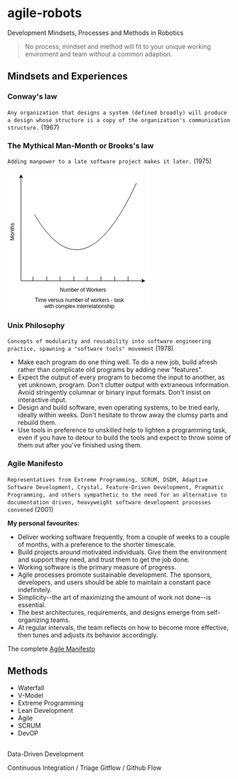 # agile-robots
Development Mindsets, Processes and Methods in Robotics

> No process, mindset and method will fit to your unique working enviroment and team without a common adaption.

## Mindsets and Experiences 
### Conway's law
`Any organization that designs a system (defined broadly) will produce a design whose structure is a copy of the organization's communication structure.` (1967)

### The Mythical Man-Month or Brooks's law

`Adding manpower to a late software project makes it later.` (1975)

![the mythical man-month](img/mythical_man_month.png)

### Unix Philosophy

`Concepts of modularity and reusability into software engineering practice, spawning a "software tools" movement` (1978)

* Make each program do one thing well. To do a new job, build afresh rather than complicate old programs by adding new "features".
* Expect the output of every program to become the input to another, as yet unknown, program. Don't clutter output with extraneous information. Avoid stringently columnar or binary input formats. Don't insist on interactive input.
* Design and build software, even operating systems, to be tried early, ideally within weeks. Don't hesitate to throw away the clumsy parts and rebuild them.
* Use tools in preference to unskilled help to lighten a programming task, even if you have to detour to build the tools and expect to throw some of them out after you've finished using them.

### Agile Manifesto  

`Representatives from Extreme Programming, SCRUM, DSDM, Adaptive Software Development, Crystal, Feature-Driven Development, Pragmatic Programming, and others sympathetic to the need for an alternative to documentation driven, heavyweight software development processes convened` (2001)

**My personal favourites:**
* Deliver working software frequently, from a couple of weeks to a couple of months, with a preference to the shorter timescale.
* Build projects around motivated individuals. Give them the environment and support they need, and trust them to get the job done.
* Working software is the primary measure of progress.
* Agile processes promote sustainable development. The sponsors, developers, and users should be able to maintain a constant pace indefinitely.
* Simplicity--the art of maximizing the amount of work not done--is essential.
* The best architectures, requirements, and designs emerge from self-organizing teams.
* At regular intervals, the team reflects on how to become more effective, then tunes and adjusts its behavior accordingly.

The complete [Agile Manifesto](https://agilemanifesto.org/principles.html)

## Methods
* Waterfall
* V-Model
* Extreme Programming
* Lean Development
* Agile 
* SCRUM
* DevOP

## 


Data-Driven Development

Continuous Integration / 
Triage
Gitflow / Github Flow
